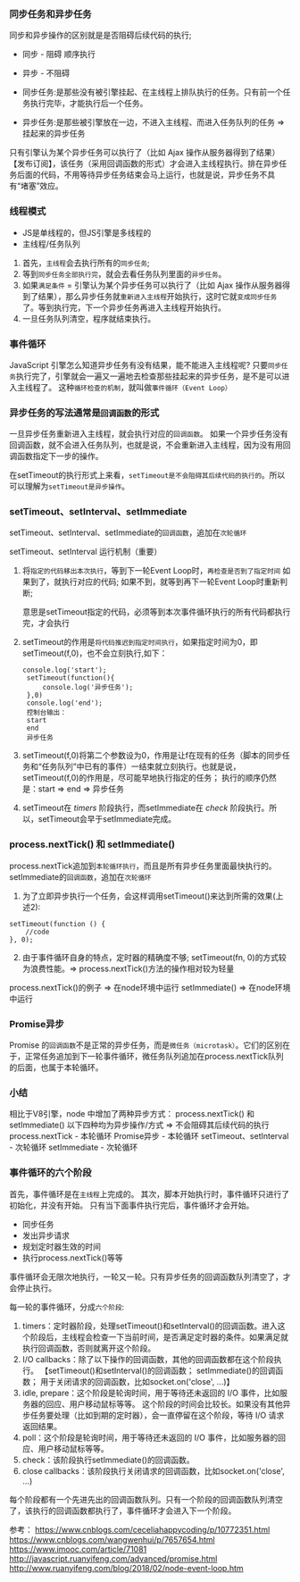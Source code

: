### 同步任务和异步任务
同步和异步操作的区别就是是否阻碍后续代码的执行;
- 同步 - 阻碍 顺序执行
- 异步 - 不阻碍  

- 同步任务:是那些没有被引擎挂起、在主线程上排队执行的任务。只有前一个任务执行完毕，才能执行后一个任务。
- 异步任务:是那些被引擎放在一边，不进入主线程、而进入任务队列的任务 => 挂起来的异步任务

只有引擎认为某个异步任务可以执行了（比如 Ajax 操作从服务器得到了结果）【发布订阅】，该任务（采用回调函数的形式）才会进入主线程执行。排在异步任务后面的代码，不用等待异步任务结束会马上运行，也就是说，异步任务不具有“堵塞”效应。


### 线程模式
- JS是单线程的，但JS引擎是多线程的
- 主线程/任务队列

1. 首先，`主线程`会去执行所有的`同步任务`;
2. 等到`同步任务全部执行完`，就会去看任务队列里面的`异步任务`。
3. 如果`满足条件` = 引擎认为某个异步任务可以执行了（比如 Ajax 操作从服务器得到了结果），那么异步任务就`重新进入主线程`开始执行，这时它就`变成同步任务`了。等到执行完，下一个异步任务再进入主线程开始执行。
4. 一旦任务队列清空，程序就结束执行。

### 事件循环
JavaScript 引擎怎么知道异步任务有没有结果，能不能进入主线程呢?
只要`同步任务`执行完了，引擎就会一遍又一遍地去检查那些挂起来的异步任务，是不是可以进入主线程了。
这种`循环检查的机制`，就叫做`事件循环（Event Loop）`

### 异步任务的写法通常是`回调函数`的形式
一旦异步任务重新进入主线程，就会执行对应的`回调函数`。
如果一个异步任务没有回调函数，就不会进入任务队列，也就是说，不会重新进入主线程，因为没有用回调函数指定下一步的操作。


在setTimeout的执行形式上来看，`setTimeout是不会阻碍其后续代码的执行的`。所以可以理解为`setTimeout是异步操作`。


### setTimeout、setInterval、setImmediate
setTimeout、setInterval、setImmediate的`回调函数`，追加在`次轮循环`

setTimeout、setInterval 运行机制（重要）
1. 将`指定的代码移出本次执行`，等到下一轮Event Loop时，`再检查是否到了指定时间`
    如果到了，就执行对应的代码;
    如果不到，就等到再下一轮Event Loop时重新判断;

    意思是setTimeout指定的代码，必须等到本次事件循环执行的所有代码都执行完，才会执行
      
2. setTimeout的作用是`将代码推迟到指定时间执行`，如果指定时间为0，即setTimeout(f,0)，也不会立刻执行,如下：
   ```
   console.log('start');    
    setTimeout(function(){
        console.log('异步任务');
    },0)
    console.log('end');
    控制台输出：
    start
    end
    异步任务
    ```
3. setTimeout(f,0)将第二个参数设为0，作用是让f在现有的任务（脚本的同步任务和“任务队列”中已有的事件）一结束就立刻执行。也就是说，setTimeout(f,0)的作用是，尽可能早地执行指定的任务；
执行的顺序仍然是：start => end => 异步任务

4. setTimeout在 *timers* 阶段执行，而setImmediate在 *check* 阶段执行。所以，setTimeout会早于setImmediate完成。

### process.nextTick()  和 setImmediate()
process.nextTick追加到`本轮循环执行`，而且是所有异步任务里面最快执行的。
setImmediate的`回调函数`，追加在`次轮循环`

1. 为了立即异步执行一个任务，会这样调用setTimeout()来达到所需的效果(上述2):
```
setTimeout(function () {
    //code
}, 0); 
```
2. 由于事件循环自身的特点，定时器的精确度不够;
   setTimeout(fn, 0)的方式较为浪费性能。=> process.nextTick()方法的操作相对较为轻量

 process.nextTick()的例子 => 在node环境中运行
 setImmediate() => 在node环境中运行



### Promise异步
Promise 的`回调函数`不是正常的异步任务，而是`微任务（microtask）`。它们的区别在于，正常任务追加到下一轮事件循环，微任务队列追加在process.nextTick队列的后面，也属于本轮循环。



### 小结
相比于V8引擎，node 中增加了两种异步方式： process.nextTick()  和 setImmediate()
以下四种均为异步操作/方式 => 不会阻碍其后续代码的执行
process.nextTick            - 本轮循环 
Promise异步                 - 本轮循环
setTimeout、setInterval     - 次轮循环
setImmediate                - 次轮循环

### 事件循环的六个阶段
首先，事件循环是在`主线程`上完成的。
其次，脚本开始执行时，事件循环只进行了初始化，并没有开始。
只有当下面事件执行完后，事件循环才会开始。

- 同步任务
- 发出异步请求
- 规划定时器生效的时间
- 执行process.nextTick()等等

事件循环会无限次地执行，一轮又一轮。只有异步任务的回调函数队列清空了，才会停止执行。

每一轮的事件循环，分成`六个阶段`:
1. timers：定时器阶段，处理setTimeout()和setInterval()的回调函数。进入这个阶段后，主线程会检查一下当前时间，是否满足定时器的条件。如果满足就执行回调函数，否则就离开这个阶段。
2. I/O callbacks：除了以下操作的回调函数，其他的回调函数都在这个阶段执行。
    【setTimeout()和setInterval()的回调函数；
      setImmediate()的回调函数；
      用于关闭请求的回调函数，比如socket.on('close', ...)】
3. idle, prepare：这个阶段是轮询时间，用于等待还未返回的 I/O 事件，比如服务器的回应、用户移动鼠标等等。
这个阶段的时间会比较长。如果没有其他异步任务要处理（比如到期的定时器），会一直停留在这个阶段，等待 I/O 请求返回结果。
4. poll：这个阶段是轮询时间，用于等待还未返回的 I/O 事件，比如服务器的回应、用户移动鼠标等等。
5. check：该阶段执行setImmediate()的回调函数。
6. close callbacks：该阶段执行关闭请求的回调函数，比如socket.on('close', ...)

每个阶段都有一个先进先出的回调函数队列。只有一个阶段的回调函数队列清空了，该执行的回调函数都执行了，事件循环才会进入下一个阶段。

    
参考：
https://www.cnblogs.com/ceceliahappycoding/p/10772351.html
https://www.cnblogs.com/wangwenhui/p/7657654.html
https://www.imooc.com/article/71081
http://javascript.ruanyifeng.com/advanced/promise.html
http://www.ruanyifeng.com/blog/2018/02/node-event-loop.htm